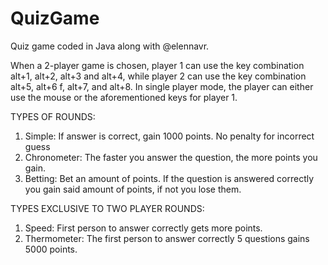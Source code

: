 # QuizGame
Quiz game coded in Java along with @elennavr.


When a 2-player game is chosen, player 1 can use the key combination alt+1, alt+2, alt+3 and alt+4, while player 2 can use the key combination alt+5, alt+6 f, alt+7, and alt+8. In single player mode, the player can either use the mouse or the aforementioned keys for player 1.


TYPES OF ROUNDS:
1) Simple: If answer is correct, gain 1000 points. No penalty for incorrect guess
2) Chronometer: The faster you answer the question, the more points you gain.
3) Betting: Bet an amount of points. If the question is answered correctly you gain said amount of points, if not you lose them.

TYPES EXCLUSIVE TO TWO PLAYER ROUNDS:
1) Speed: First person to answer correctly gets more points.
2) Thermometer: The first person to answer correctly 5 questions gains 5000 points.  
